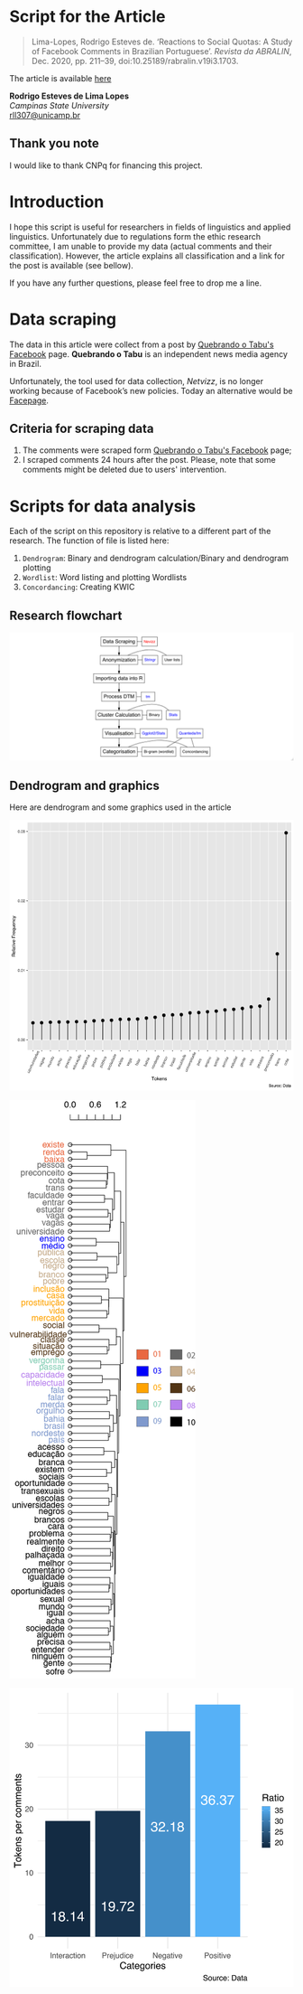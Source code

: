 # Script for the Article

> Lima-Lopes, Rodrigo Esteves de. ‘Reactions to Social Quotas: A Study of Facebook Comments in Brazilian Portuguese’. *Revista da ABRALIN*, Dec. 2020, pp. 211–39, doi:10.25189/rabralin.v19i3.1703.

The article is available [here](https://revista.abralin.org/index.php/abralin/article/view/1703)


**Rodrigo Esteves de Lima Lopes** \
*Campinas State University*  \
[rll307@unicamp.br](mailto:rll307@unicamp.br)


## Thank you note

I would like to thank CNPq for financing this project.

# Introduction
I hope this script is useful for researchers in fields of linguistics and applied linguistics. Unfortunately due to regulations form the ethic research committee, I am unable to provide my data (actual comments and their classification). However, the article explains all classification and a link for the post is available (see bellow).

If you have any further questions, please feel free to drop me a line.


# Data scraping

The data in this article were collect from a post by [Quebrando o Tabu's Facebook](https://www.facebook.com/quebrandootabu/) page. **Quebrando o Tabu** is an independent news media agency in Brazil.

Unfortunately, the tool used for data collection, *Netvizz*, is no longer
working because of Facebook’s new policies. Today an alternative would
be [Facepage](https://github.com/strohne/Facepager).

## Criteria for scraping data

1. The comments were scraped form [Quebrando o Tabu's Facebook](https://www.facebook.com/quebrandootabu/) page;
1. I scraped comments 24 hours after the post. Please, note that some comments might be deleted due to users' intervention.

# Scripts for data analysis

Each of the script on this repository is relative to a different part of the research. The function of file is listed here:

1. `Dendrogram`: Binary and dendrogram calculation/Binary and dendrogram plotting
1. `Wordlist`: Word listing and plotting Wordlists
1. `Concordancing`: Creating KWIC

## Research flowchart

![](images/flowchart.png)

## Dendrogram and graphics

Here are dendrogram and some graphics used in the article

![](images/figura_01.png)

![](images/figura_02.png)

![](images/figura_03.png)
